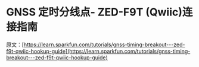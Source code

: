 # GNSS 定时分线点- ZED-F9T (Qwiic)连接指南

原文：[https://learn.sparkfun.com/tutorials/gnss-timing-breakout---zed-f9t-qwiic-hookup-guide](https://learn.sparkfun.com/tutorials/gnss-timing-breakout---zed-f9t-qwiic-hookup-guide)